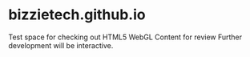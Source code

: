 # bizzietech.github.io
Test space for checking out HTML5 WebGL Content for review
Further development will be interactive.
